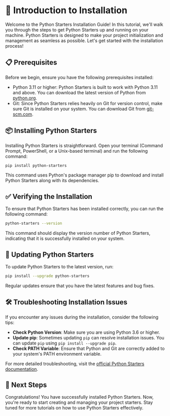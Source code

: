 # 🚀 Introduction to Installation

Welcome to the Python Starters Installation Guide! In this tutorial, we'll walk you through the steps to get Python Starters up and running on your machine. Python Starters is designed to make your project initialization and management as seamless as possible. Let's get started with the installation process!

## 📋 Prerequisites

Before we begin, ensure you have the following prerequisites installed:

- Python 3.11 or higher: Python Starters is built to work with Python 3.11 and above. You can download the latest version of Python from [python.org](https://www.python.org/downloads/).
- Git: Since Python Starters relies heavily on Git for version control, make sure Git is installed on your system. You can download Git from [git-scm.com](https://git-scm.com/downloads).

## 📦 Installing Python Starters

Installing Python Starters is straightforward. Open your terminal (Command Prompt, PowerShell, or a Unix-based terminal) and run the following command:

```bash
pip install python-starters
```

This command uses Python's package manager pip to download and install Python Starters along with its dependencies.

## ✅ Verifying the Installation

To ensure that Python Starters has been installed correctly, you can run the following command:

```bash
python-starters --version
```

This command should display the version number of Python Starters, indicating that it is successfully installed on your system.

## 🔄 Updating Python Starters

To update Python Starters to the latest version, run:

```bash
pip install --upgrade python-starters
```

Regular updates ensure that you have the latest features and bug fixes.

## 🛠️ Troubleshooting Installation Issues

If you encounter any issues during the installation, consider the following tips:

- **Check Python Version**: Make sure you are using Python 3.6 or higher.
- **Update pip**: Sometimes updating `pip` can resolve installation issues. You can update `pip` using `pip install --upgrade pip`.
- **Check PATH Variable**: Ensure that Python and Git are correctly added to your system's PATH environment variable.

For more detailed troubleshooting, visit the [official Python Starters documentation](#).

## 🎉 Next Steps

Congratulations! You have successfully installed Python Starters. Now, you're ready to start creating and managing your project starters. Stay tuned for more tutorials on how to use Python Starters effectively.
